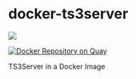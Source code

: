 # docker-ts3server

[![](https://images.microbadger.com/badges/image/galexrt/ts3server.svg)](https://microbadger.com/images/galexrt/ts3server "Get your own image badge on microbadger.com")

[![Docker Repository on Quay](https://quay.io/repository/galexrt/ts3server/status "Docker Repository on Quay")](https://quay.io/repository/galexrt/ts3server)

TS3Server in a Docker Image
